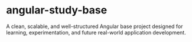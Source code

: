 # angular-study-base
A clean, scalable, and well-structured Angular base project designed for learning, experimentation, and future real-world application development.
